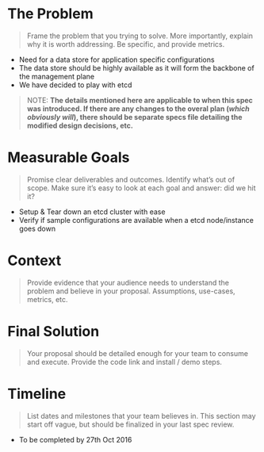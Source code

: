 # The Problem

> Frame the problem that you trying to solve. More importantly, explain why it is worth addressing. 
Be specific, and provide metrics.

- Need for a data store for application specific configurations
- The data store should be highly available as it will form the backbone of the management plane
- We have decided to play with etcd

> NOTE: **The details mentioned here are applicable to when this spec was introduced. 
If there are any changes to the overal plan (*which obviously will*), there should be
separate specs file detailing the modified design decisions, etc.**

# Measurable Goals

> Promise clear deliverables and outcomes. Identify what’s out of scope. Make sure it’s easy to look
at each goal and answer: did we hit it?

- Setup & Tear down an etcd cluster with ease
- Verify if sample configurations are available when a etcd node/instance goes down

# Context

> Provide evidence that your audience needs to understand the problem and believe in your proposal.
Assumptions, use-cases, metrics, etc.

# Final Solution

> Your proposal should be detailed enough for your team to consume and execute. Provide the 
code link and install / demo steps.

# Timeline

> List dates and milestones that your team believes in. This section may start off vague, but should 
be finalized in your last spec review.

- To be completed by 27th Oct 2016
